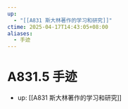 ```yaml
---
up:
  - "[[A831 斯大林著作的学习和研究]]"
ctime: 2025-04-17T14:43:05+08:00
aliases:
  - 手迹
---
```


# A831.5 手迹

- up: [[A831 斯大林著作的学习和研究]]
